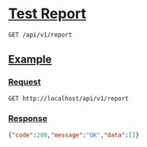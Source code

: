 # [Test Report]()

<!--
@category Internal
-->

```bash
GET /api/v1/report
```

## [Example]()

### [Request]()

```bash
GET http://localhost/api/v1/report
```

### [Response]()

```json
{"code":200,"message":"OK","data":[]}
```